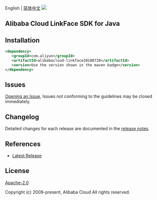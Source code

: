 English | [简体中文](README-CN.md)
![](https://aliyunsdk-pages.alicdn.com/icons/AlibabaCloud.svg)

## Alibaba Cloud LinkFace SDK for Java

## Installation

```xml
<dependency>
   <groupId>com.aliyun</groupId>
   <artifactId>alibabacloud-linkface20180720</artifactId>
   <version>Use the version shown in the maven badge</version>
</dependency>
```

## Issues
[Opening an Issue](https://github.com/aliyun/alibabacloud-java-async-sdk/issues/new), Issues not conforming to the guidelines may be closed immediately.

## Changelog
Detailed changes for each release are documented in the [release notes](./ChangeLog.txt).

## References
* [Latest Release](https://github.com/aliyun/alibabacloud-async-java-sdk/)

## License
[Apache-2.0](http://www.apache.org/licenses/LICENSE-2.0)

Copyright (c) 2009-present, Alibaba Cloud All rights reserved.